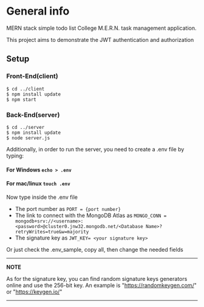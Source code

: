 # General info
MERN stack simple todo list
College M.E.R.N. task management application.

This project aims to demonstrate the JWT authentication and authorization 


## Setup
### Front-End(client)
```
$ cd ../client
$ npm install update
$ npm start
```
### Back-End(server)
```
$ cd ../server
$ npm install update
$ node server.js

```
Additionally, in order to run the server, you need to create a .env file
by typing:
#### For Windows `echo > .env`
#### For mac/linux `touch .env`

Now type inside the .env file 
 * The port number as `PORT = {port number}`
 * The link to connect with the MongoDB Atlas as `MONGO_CONN = mongodb+srv://<username>:<password>@cluster0.jnw32.mongodb.net/<Database Name>?retryWrites=true&w=majority`
 * The signature key as `JWT_KEY= <your signature key>`


Or just check the .env_sample, copy all, then change the needed fields

---
**NOTE**

As for the signature key, you can find random signature keys generators online and use the 256-bit key. 
An example is "https://randomkeygen.com/" or "https://keygen.io/" 

---


